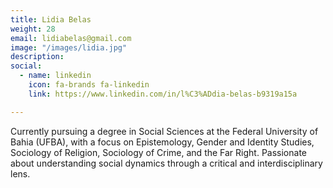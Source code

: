 ```yaml
---
title: Lidia Belas
weight: 28
email: lidiabelas@gmail.com
image: "/images/lidia.jpg"
description: 
social:
  - name: linkedin
    icon: fa-brands fa-linkedin
    link: https://www.linkedin.com/in/l%C3%ADdia-belas-b9319a15a

---
```


Currently pursuing a degree in Social Sciences at the Federal University of Bahia (UFBA), with a focus on Epistemology, Gender and Identity Studies, Sociology of Religion, Sociology of Crime, and the Far Right. Passionate about understanding social dynamics through a critical and interdisciplinary lens.